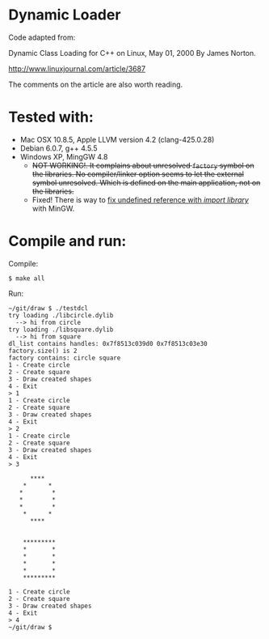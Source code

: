 
# Dynamic Loader

Code adapted from:

Dynamic Class Loading for C++ on Linux, May 01, 2000  By James Norton.

   <http://www.linuxjournal.com/article/3687>

The comments on the article are also worth reading.

# Tested with:

* Mac OSX 10.8.5, Apple LLVM version 4.2 (clang-425.0.28)
* Debian 6.0.7, g++ 4.5.5
* Windows XP, MingGW 4.8
  * ~~NOT WORKING!. It complains about unresolved `factory` symbol on the libraries. No compiler/linker option seems to let the external symbol unresolved. Which is defined on the main application, not on the libraries.~~
  * Fixed! There is way to [fix undefined reference with _import library_](http://stackoverflow.com/questions/17601949/building-a-shared-library-using-gcc-on-linux-and-mingw-on-windows) with MinGW.

# Compile and run:

Compile:

```
$ make all
```

Run:

```
~/git/draw $ ./testdcl
try loading ./libcircle.dylib
  --> hi from circle
try loading ./libsquare.dylib
  --> hi from square
dl_list contains handles: 0x7f8513c039d0 0x7f8513c03e30
factory.size() is 2
factory contains: circle square
1 - Create circle
2 - Create square
3 - Draw created shapes
4 - Exit
> 1
1 - Create circle
2 - Create square
3 - Draw created shapes
4 - Exit
> 2
1 - Create circle
2 - Create square
3 - Draw created shapes
4 - Exit
> 3

      ****
    *      *
   *        *
   *        *
   *        *
    *      *
      ****


    *********
    *       *
    *       *
    *       *
    *       *
    *********

1 - Create circle
2 - Create square
3 - Draw created shapes
4 - Exit
> 4
~/git/draw $
```

